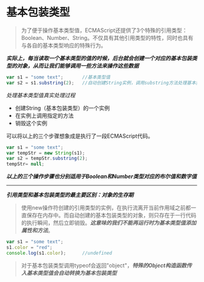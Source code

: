 # 基本包装类型

> 为了便于操作基本类型值，ECMAScript还提供了3个特殊的引用类型：Boolean、Number、String。不仅具有其他引用类型的特性，同时也具有与各自的基本类型响应的特殊行为。

***实际上，每当读取一个基本类型的值的时候，后台就会创建一个对应的基本包装类型的对象，从而让我们能够调用一些方法来操作这些数据***

```javascript
var s1 = "some text";       //基本类型值
var s2 = s1.substring(2);   //自动创建String实例，调用substring方法处理基本类型值
```

*处理基本类型值真实处理过程*
+ 创建String（基本包装类型）的一个实例
+ 在实例上调用指定的方法
+ 销毁这个实例

可以将以上的三个步骤想象成是执行了一段ECMAScript代码。
```javascript
var s1 = "some text";
var tempStr = new String(s1);
var s2 = tempStr.substring(2);
tempStr= null;
```

***以上的三个操作步骤也分别适用于Boolean和Number类型对应的布尔值和数字值***

--------------------------------------------------------------

***引用类型和基本包装类型的最主要区别：对象的生存期***
> 使用new操作符创建的引用类型的实例，在执行流离开当前作用域之前都一直保存在内存中。而自动创建的基本包装类型的对象，则只存在于一行代码的执行瞬间，然后立即销毁。***这意味的我们不能再运行时为基本类型值添加属性和方法***。

```javascript
var s1 = "some text";
s1.color = "red";
console.log(s1.color);      //undefined
```

> 对于基本包装类型调用typeof会返回"object"，***特殊的Object构造函数传入基本类型值会自动转换为基本包装类型***











